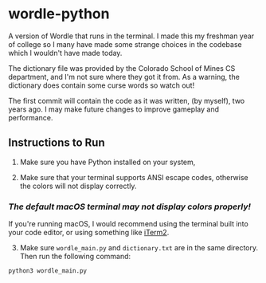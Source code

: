 # wordle-python
A version of Wordle that runs in the terminal.
I made this my freshman year of college so I many have made some strange choices in the codebase which I wouldn't have made today.

The dictionary file was provided by the Colorado School of Mines CS department, and I'm not sure where they got it from.
As a warning, the dictionary does contain some curse words so watch out!

The first commit will contain the code as it was written, (by myself), two years ago.
I may make future changes to improve gameplay and performance.



## Instructions to Run
1. Make sure you have Python installed on your system,

2. Make sure that your terminal supports ANSI escape codes,
otherwise the colors will not display correctly.

### ***The default macOS terminal may not display colors properly!***
If you're running macOS, I would recommend using the terminal built into your code editor,
or using something like [iTerm2](https://iterm2.com/).

3. Make sure `wordle_main.py` and `dictionary.txt` are in the same directory. Then run the following command:
``` bash
python3 wordle_main.py
```
